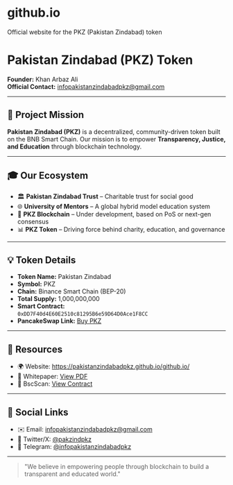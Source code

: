 # github.io
Official website for the PKZ (Pakistan Zindabad) token
# Pakistan Zindabad (PKZ) Token

**Founder:** Khan Arbaz Ali  
**Official Contact:** infopakistanzindabadpkz@gmail.com

---

## 📌 Project Mission

**Pakistan Zindabad (PKZ)** is a decentralized, community-driven token built on the BNB Smart Chain. Our mission is to empower **Transparency, Justice, and Education** through blockchain technology.

---

## 🎓 Our Ecosystem

- 🏛 **Pakistan Zindabad Trust** – Charitable trust for social good
- 🌐 **University of Mentors** – A global hybrid model education system
- 🧠 **PKZ Blockchain** – Under development, based on PoS or next-gen consensus
- 📊 **PKZ Token** – Driving force behind charity, education, and governance

---

## 💡 Token Details

- **Token Name:** Pakistan Zindabad
- **Symbol:** PKZ
- **Chain:** Binance Smart Chain (BEP-20)
- **Total Supply:** 1,000,000,000
- **Smart Contract:**  
  `0xDD7F40d4E60E2510c81295B6e59D64D0Ace1F8CC`
- **PancakeSwap Link:** [Buy PKZ](https://pancakeswap.finance/swap?outputCurrency=0xDD7F40d4E60E2510c81295B6e59D64D0Ace1F8CC)

---

## 📄 Resources

- 🌍 Website: https://pakistanzindabadpkz.github.io/github.io/ 
- 📑 Whitepaper: [View PDF](https://github.com/pakistanzindabadpkz/github.io/blob/main/whitepaper.pdf?raw=true)
- 🔎 BscScan: [View Contract](https://bscscan.com/token/0xDD7F40d4E60E2510c81295B6e59D64D0Ace1F8CC)

---

## 🔗 Social Links

- ✉️ Email: infopakistanzindabadpkz@gmail.com  
- 🧵 Twitter/X: [@pakzindpkz](https://x.com/pakzindpkz)  
- 📢 Telegram: [@infopakistanzindabadpkz](https://t.me/infopakistanzindabadpkz)

---

> "We believe in empowering people through blockchain to build a transparent and educated world."

